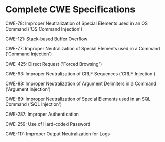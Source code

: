 

# Complete CWE Specifications

CWE-78: Improper Neutralization of Special Elements used in an OS Command ('OS Command Injection')

CWE-121: Stack-based Buffer Overflow

CWE-77: Improper Neutralization of Special Elements used in a Command ('Command Injection')

CWE-425: Direct Request ('Forced Browsing')

CWE-93: Improper Neutralization of CRLF Sequences ('CRLF Injection')

CWE-88: Improper Neutralization of Argument Delimiters in a Command ('Argument Injection')

CWE-89: Improper Neutralization of Special Elements used in an SQL Command ('SQL Injection')

CWE-287: Improper Authentication

CWE-259: Use of Hard-coded Password

CWE-117: Improper Output Neutralization for Logs